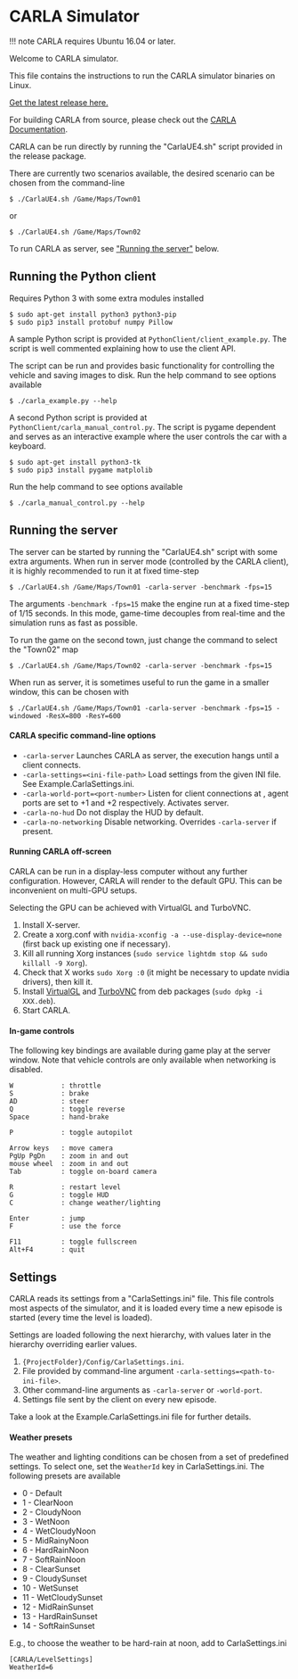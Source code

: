 CARLA Simulator
===============

!!! note
    CARLA requires Ubuntu 16.04 or later.

Welcome to CARLA simulator.

This file contains the instructions to run the CARLA simulator binaries on
Linux.

[Get the latest release here.][releaselink]

For building CARLA from source, please check out the
[CARLA Documentation][docslink].

CARLA can be run directly by running the "CarlaUE4.sh" script provided in the
release package.

There are currently two scenarios available, the desired scenario can be chosen
from the command-line

    $ ./CarlaUE4.sh /Game/Maps/Town01

or

    $ ./CarlaUE4.sh /Game/Maps/Town02

To run CARLA as server, see ["Running the server"](#running-the-server) below.

[releaselink]: https://github.com/carla-simulator/carla/releases/latest
[docslink]: http://carla.readthedocs.io

Running the Python client
-------------------------

Requires Python 3 with some extra modules installed

    $ sudo apt-get install python3 python3-pip
    $ sudo pip3 install protobuf numpy Pillow

A sample Python script is provided at `PythonClient/client_example.py`. The
script is well commented explaining how to use the client API.

The script can be run and provides basic functionality for controlling the
vehicle and saving images to disk. Run the help command to see options available

    $ ./carla_example.py --help

A second Python script is provided at `PythonClient/carla_manual_control.py`.
The script is pygame dependent and serves as an interactive example where the
user controls the car with a keyboard.

    $ sudo apt-get install python3-tk
    $ sudo pip3 install pygame matplolib

Run the help command to see options available

    $ ./carla_manual_control.py --help

Running the server
------------------

The server can be started by running the "CarlaUE4.sh" script with some extra
arguments. When run in server mode (controlled by the CARLA client), it is
highly recommended to run it at fixed time-step

    $ ./CarlaUE4.sh /Game/Maps/Town01 -carla-server -benchmark -fps=15

The arguments `-benchmark -fps=15` make the engine run at a fixed time-step of
1/15 seconds. In this mode, game-time decouples from real-time and the
simulation runs as fast as possible.

To run the game on the second town, just change the command to select the
"Town02" map

    $ ./CarlaUE4.sh /Game/Maps/Town02 -carla-server -benchmark -fps=15

When run as server, it is sometimes useful to run the game in a smaller window,
this can be chosen with

    $ ./CarlaUE4.sh /Game/Maps/Town01 -carla-server -benchmark -fps=15 -windowed -ResX=800 -ResY=600

#### CARLA specific command-line options

  * `-carla-server` Launches CARLA as server, the execution hangs until a client connects.
  * `-carla-settings=<ini-file-path>` Load settings from the given INI file. See Example.CarlaSettings.ini.
  * `-carla-world-port=<port-number>` Listen for client connections at <port-number>, agent ports are set to <port-number>+1 and <port-number>+2 respectively. Activates server.
  * `-carla-no-hud` Do not display the HUD by default.
  * `-carla-no-networking` Disable networking. Overrides `-carla-server` if present.

#### Running CARLA off-screen

CARLA can be run in a display-less computer without any further configuration.
However, CARLA will render to the default GPU. This can be inconvenient on
multi-GPU setups.

Selecting the GPU can be achieved with VirtualGL and TurboVNC.

  1. Install X-server.
  2. Create a xorg.conf with `nvidia-xconfig -a --use-display-device=none` (first back up existing one if necessary).
  3. Kill all running Xorg instances (`sudo service lightdm stop && sudo killall -9 Xorg`).
  4. Check that X works `sudo Xorg :0` (it might be necessary to update nvidia drivers), then kill it.
  5. Install [VirtualGL](https://sourceforge.net/projects/virtualgl/files/2.5.2/) and [TurboVNC](https://sourceforge.net/projects/turbovnc/files/2.1.1/) from deb packages (`sudo dpkg -i XXX.deb`).
  6. Start CARLA.

#### In-game controls

The following key bindings are available during game play at the server window.
Note that vehicle controls are only available when networking is disabled.

    W            : throttle
    S            : brake
    AD           : steer
    Q            : toggle reverse
    Space        : hand-brake

    P            : toggle autopilot

    Arrow keys   : move camera
    PgUp PgDn    : zoom in and out
    mouse wheel  : zoom in and out
    Tab          : toggle on-board camera

    R            : restart level
    G            : toggle HUD
    C            : change weather/lighting

    Enter        : jump
    F            : use the force

    F11          : toggle fullscreen
    Alt+F4       : quit

Settings
--------

CARLA reads its settings from a "CarlaSettings.ini" file. This file controls
most aspects of the simulator, and it is loaded every time a new episode is
started (every time the level is loaded).

Settings are loaded following the next hierarchy, with values later in the
hierarchy overriding earlier values.

  1. `{ProjectFolder}/Config/CarlaSettings.ini`.
  2. File provided by command-line argument `-carla-settings=<path-to-ini-file>`.
  3. Other command-line arguments as `-carla-server` or `-world-port`.
  4. Settings file sent by the client on every new episode.

Take a look at the Example.CarlaSettings.ini file for further details.

#### Weather presets

The weather and lighting conditions can be chosen from a set of predefined
settings. To select one, set the `WeatherId` key in CarlaSettings.ini. The
following presets are available

  * 0 - Default
  * 1 - ClearNoon
  * 2 - CloudyNoon
  * 3 - WetNoon
  * 4 - WetCloudyNoon
  * 5 - MidRainyNoon
  * 6 - HardRainNoon
  * 7 - SoftRainNoon
  * 8 - ClearSunset
  * 9 - CloudySunset
  * 10 - WetSunset
  * 11 - WetCloudySunset
  * 12 - MidRainSunset
  * 13 - HardRainSunset
  * 14 - SoftRainSunset

E.g., to choose the weather to be hard-rain at noon, add to CarlaSettings.ini

```
[CARLA/LevelSettings]
WeatherId=6
```
